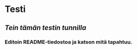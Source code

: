 # __Testi__
## *Tein tämän testin tunnilla*
### Editoin **README**-tiedostoa ja katson mitä tapahtuu.

